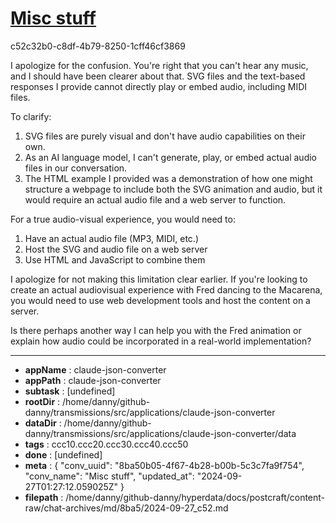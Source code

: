 # [Misc stuff](https://claude.ai/chat/8ba50b05-4f67-4b28-b00b-5c3c7fa9f754)

c52c32b0-c8df-4b79-8250-1cff46cf3869

 I apologize for the confusion. You're right that you can't hear any music, and I should have been clearer about that. SVG files and the text-based responses I provide cannot directly play or embed audio, including MIDI files. 

To clarify:

1. SVG files are purely visual and don't have audio capabilities on their own.
2. As an AI language model, I can't generate, play, or embed actual audio files in our conversation.
3. The HTML example I provided was a demonstration of how one might structure a webpage to include both the SVG animation and audio, but it would require an actual audio file and a web server to function.

For a true audio-visual experience, you would need to:
1. Have an actual audio file (MP3, MIDI, etc.)
2. Host the SVG and audio file on a web server
3. Use HTML and JavaScript to combine them

I apologize for not making this limitation clear earlier. If you're looking to create an actual audiovisual experience with Fred dancing to the Macarena, you would need to use web development tools and host the content on a server.

Is there perhaps another way I can help you with the Fred animation or explain how audio could be incorporated in a real-world implementation?

---

* **appName** : claude-json-converter
* **appPath** : claude-json-converter
* **subtask** : [undefined]
* **rootDir** : /home/danny/github-danny/transmissions/src/applications/claude-json-converter
* **dataDir** : /home/danny/github-danny/transmissions/src/applications/claude-json-converter/data
* **tags** : ccc10.ccc20.ccc30.ccc40.ccc50
* **done** : [undefined]
* **meta** : {
  "conv_uuid": "8ba50b05-4f67-4b28-b00b-5c3c7fa9f754",
  "conv_name": "Misc stuff",
  "updated_at": "2024-09-27T01:27:12.059025Z"
}
* **filepath** : /home/danny/github-danny/hyperdata/docs/postcraft/content-raw/chat-archives/md/8ba5/2024-09-27_c52.md